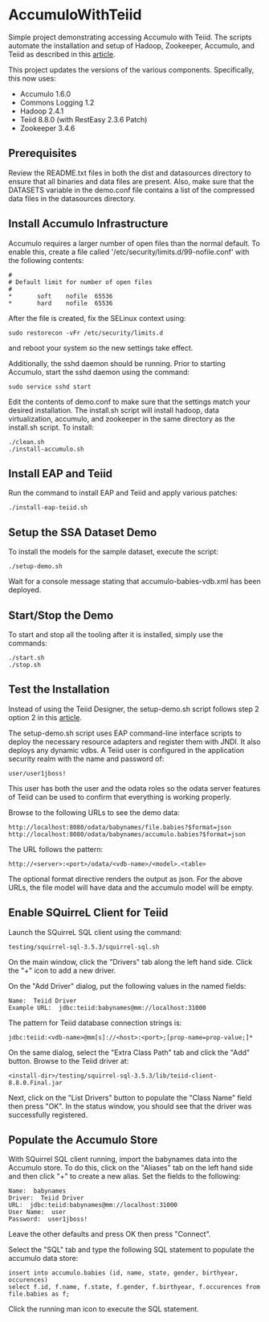 AccumuloWithTeiid
=================

Simple project demonstrating accessing Accumulo with Teiid.
The scripts automate the installation and setup of Hadoop,
Zookeeper, Accumulo, and Teiid as described in this
[article](https://community.jboss.org/wiki/ApacheAccumuloWithTeiid).

This project updates the versions of the various components.
Specifically, this now uses:

* Accumulo 1.6.0
* Commons Logging 1.2
* Hadoop 2.4.1
* Teiid 8.8.0 (with RestEasy 2.3.6 Patch)
* Zookeeper 3.4.6

Prerequisites
-------------

Review the README.txt files in both the dist and datasources directory
to ensure that all binaries and data files are present.  Also, make sure
that the DATASETS variable in the demo.conf file contains a list of the
compressed data files in the datasources directory.

Install Accumulo Infrastructure
-------------------------------

Accumulo requires a larger number of open files than the
normal default.  To enable this, create a file called
'/etc/security/limits.d/99-nofile.conf' with the following contents:

    #
    # Default limit for number of open files
    #
    *       soft    nofile  65536
    *       hard    nofile  65536

After the file is created, fix the SELinux context using:

    sudo restorecon -vFr /etc/security/limits.d

and reboot your system so the new settings take effect.

Additionally, the sshd daemon should be running.  Prior to starting
Accumulo, start the sshd daemon using the command:

    sudo service sshd start

Edit the contents of demo.conf to make sure that the settings match
your desired installation.  The install.sh script will install hadoop,
data virtualization, accumulo, and zookeeper in the same directory as
the install.sh script.  To install:

    ./clean.sh
    ./install-accumulo.sh

Install EAP and Teiid
---------------------

Run the command to install EAP and Teiid and apply various patches:

    ./install-eap-teiid.sh

Setup the SSA Dataset Demo
--------------------------

To install the models for the sample dataset, execute the script:

    ./setup-demo.sh

Wait for a console message stating that accumulo-babies-vdb.xml has
been deployed.

Start/Stop the Demo
-------------------

To start and stop all the tooling after it is installed, simply use
the commands:

    ./start.sh
    ./stop.sh

Test the Installation
---------------------

Instead of using the Teiid Designer, the setup-demo.sh script follows
step 2 option 2 in this [article](https://community.jboss.org/wiki/ApacheAccumuloWithTeiid).

The setup-demo.sh script uses EAP command-line interface scripts to
deploy the necessary resource adapters and register them with JNDI.
It also deploys any dynamic vdbs.  A Teiid user is configured in the
application security realm with the name and password of:

    user/user1jboss!

This user has both the user and the odata roles so the odata server
features of Teiid can be used to confirm that everything is working
properly.

Browse to the following URLs to see the demo data:

    http://localhost:8080/odata/babynames/file.babies?$format=json
    http://localhost:8080/odata/babynames/accumulo.babies?$format=json

The URL follows the pattern:

    http://<server>:<port>/odata/<vdb-name>/<model>.<table>

The optional format directive renders the output as json.  For the above
URLs, the file model will have data and the accumulo model will be empty.

Enable SQuirreL Client for Teiid
--------------------------------

Launch the SQuirreL SQL client using the command:

    testing/squirrel-sql-3.5.3/squirrel-sql.sh

On the main window, click the "Drivers" tab along the left hand side.
Click the "+" icon to add a new driver.

On the "Add Driver" dialog, put the following values in the named fields:

    Name:  Teiid Driver
    Example URL:  jdbc:teiid:babynames@mm://localhost:31000

The pattern for Teiid database connection strings is:

    jdbc:teiid:<vdb-name>@mm[s]://<host>:<port>;[prop-name=prop-value;]*

On the same dialog, select the "Extra Class Path" tab and click the
"Add" button.  Browse to the Teiid driver at:

    <install-dir>/testing/squirrel-sql-3.5.3/lib/teiid-client-8.8.0.Final.jar

Next, click on the "List Drivers" button to populate the "Class Name"
field then press "OK".  In the status window, you should see that the
driver was successfully registered.

Populate the Accumulo Store
---------------------------

With SQuirrel SQL client running, import the babynames data into the
Accumulo store.  To do this, click on the "Aliases" tab on the left
hand side and then click "+" to create a new alias.  Set the fields to
the following:

    Name:  babynames
    Driver:  Teiid Driver
    URL:  jdbc:teiid:babynames@mm://localhost:31000
    User Name:  user
    Password:  user1jboss!

Leave the other defaults and press OK then press "Connect".

Select the "SQL" tab and type the following SQL statement to populate
the accumulo data store:

    insert into accumulo.babies (id, name, state, gender, birthyear, occurences)  
    select f.id, f.name, f.state, f.gender, f.birthyear, f.occurences from file.babies as f;

Click the running man icon to execute the SQL statement.

